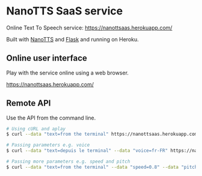 # NanoTTS SaaS service

Online Text To Speech service: https://nanottsaas.herokuapp.com/

Built with [NanoTTS](https://github.com/gmn/nanotts) and [Flask](https://github.com/pallets/flask) and running on Heroku.

## Online user interface
Play with the service online using a web browser.

https://nanottsaas.herokuapp.com/

## Remote API
Use the API from the command line.
```bash
# Using cURL and aplay
$ curl --data "text=from the terminal" https://nanottsaas.herokuapp.com/api | aplay

# Passing parameters e.g. voice
$ curl --data "text=depuis le terminal" --data "voice=fr-FR" https://nanottsaas.herokuapp.com/api | aplay

# Passing more parameters e.g. speed and pitch
$ curl --data "text=from the terminal" --data "speed=0.8" --data "pitch=1.5" https://nanottsaas.herokuapp.com/api | aplay
```
